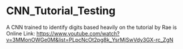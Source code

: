 # CNN_Tutorial_Testing
A CNN trained to identify digits based heavily on the tutorial by Rae is Online
Link: https://www.youtube.com/watch?v=3MMonOWGe0M&list=PLpcNcOt2pg8k_YsrMjSwVdy3GX-rc_ZgN
